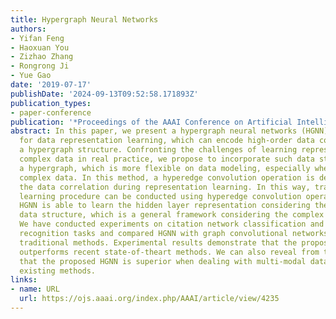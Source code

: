 ```yaml
---
title: Hypergraph Neural Networks
authors:
- Yifan Feng
- Haoxuan You
- Zizhao Zhang
- Rongrong Ji
- Yue Gao
date: '2019-07-17'
publishDate: '2024-09-13T09:52:58.171893Z'
publication_types:
- paper-conference
publication: '*Proceedings of the AAAI Conference on Artificial Intelligence*'
abstract: In this paper, we present a hypergraph neural networks (HGNN) framework
  for data representation learning, which can encode high-order data correlation in
  a hypergraph structure. Confronting the challenges of learning representation for
  complex data in real practice, we propose to incorporate such data structure in
  a hypergraph, which is more flexible on data modeling, especially when dealing with
  complex data. In this method, a hyperedge convolution operation is designed to handle
  the data correlation during representation learning. In this way, traditional hypergraph
  learning procedure can be conducted using hyperedge convolution operations efficiently.
  HGNN is able to learn the hidden layer representation considering the high-order
  data structure, which is a general framework considering the complex data correlations.
  We have conducted experiments on citation network classification and visual object
  recognition tasks and compared HGNN with graph convolutional networks and other
  traditional methods. Experimental results demonstrate that the proposed HGNN method
  outperforms recent state-of-theart methods. We can also reveal from the results
  that the proposed HGNN is superior when dealing with multi-modal data compared with
  existing methods.
links:
- name: URL
  url: https://ojs.aaai.org/index.php/AAAI/article/view/4235
---
```

